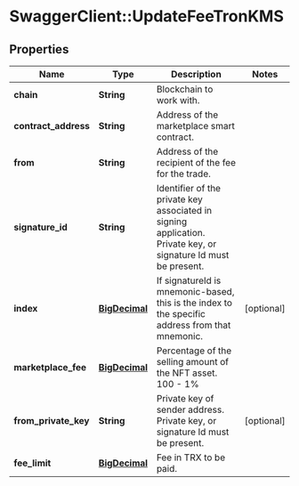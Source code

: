 # SwaggerClient::UpdateFeeTronKMS

## Properties
Name | Type | Description | Notes
------------ | ------------- | ------------- | -------------
**chain** | **String** | Blockchain to work with. | 
**contract_address** | **String** | Address of the marketplace smart contract. | 
**from** | **String** | Address of the recipient of the fee for the trade. | 
**signature_id** | **String** | Identifier of the private key associated in signing application. Private key, or signature Id must be present. | 
**index** | [**BigDecimal**](BigDecimal.md) | If signatureId is mnemonic-based, this is the index to the specific address from that mnemonic. | [optional] 
**marketplace_fee** | [**BigDecimal**](BigDecimal.md) | Percentage of the selling amount of the NFT asset. 100 - 1% | 
**from_private_key** | **String** | Private key of sender address. Private key, or signature Id must be present. | [optional] 
**fee_limit** | [**BigDecimal**](BigDecimal.md) | Fee in TRX to be paid. | 

